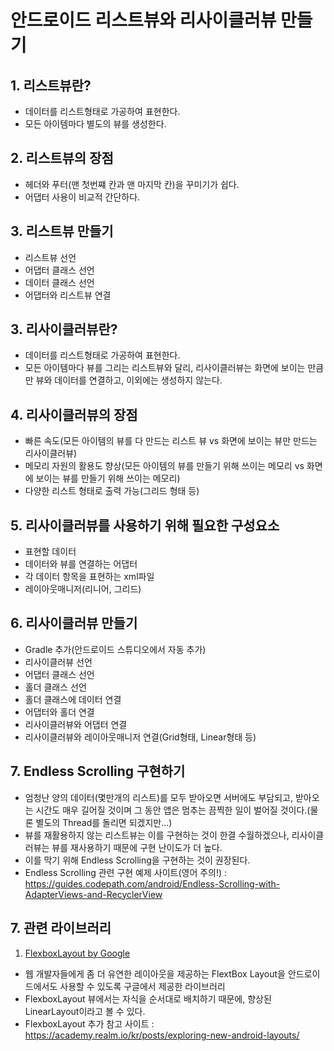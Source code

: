 # 안드로이드 리스트뷰와 리사이클러뷰 만들기

## 1. 리스트뷰란?
 - 데이터를 리스트형태로 가공하여 표현한다.
 - 모든 아이템마다 별도의 뷰를 생성한다.

## 2. 리스트뷰의 장점
 - 헤더와 푸터(맨 첫번쨰 칸과 맨 마지막 칸)을 꾸미기가 쉽다.
 - 어댑터 사용이 비교적 간단하다.

## 3. 리스트뷰 만들기
 - 리스트뷰 선언
 - 어댑터 클래스 선언
 - 데이터 클래스 선언
 - 어댑터와 리스트뷰 연결

## 3. 리사이클러뷰란?
 - 데이터를 리스트형태로 가공하여 표현한다.
 - 모든 아이템마다 뷰를 그리는 리스트뷰와 달리, 리사이클러뷰는 화면에 보이는 만큼만 뷰와 데이터를 연결하고, 이외에는 생성하지 않는다.

## 4. 리사이클러뷰의 장점
 - 빠른 속도(모든 아이템의 뷰를 다 만드는 리스트 뷰 vs 화면에 보이는 뷰만 만드는 리사이클러뷰)
 - 메모리 자원의 활용도 향상(모든 아이템의 뷰를 만들기 위해 쓰이는 메모리 vs 화면에 보이는 뷰를 만들기 위해 쓰이는 메모리)
 - 다양한 리스트 형태로 출력 가능(그리드 형태 등)

## 5. 리사이클러뷰를 사용하기 위해 필요한 구성요소
 - 표현할 데이터
 - 데이터와 뷰를 연결하는 어댑터
 - 각 데이터 항목을 표현하는 xml파일
 - 레이아웃매니저(리니어, 그리드)

## 6. 리사이클러뷰 만들기
 - Gradle 추가(안드로이드 스튜디오에서 자동 추가)
 - 리사이클러뷰 선언
 - 어댑터 클래스 선언
 - 홀더 클래스 선언
 - 홀더 클래스에 데이터 연결
 - 어댑터와 홀더 연결
 - 리사이클러뷰와 어댑터 연결
 - 리사이클러뷰와 레이아웃매니저 연결(Grid형태, Linear형태 등)

## 7. Endless Scrolling 구현하기
 - 엄청난 양의 데이터(몇만개의 리스트)를 모두 받아오면 서버에도 부담되고, 받아오는 시간도 매우 길어질 것이며 그 동안 앱은 멈추는 끔찍한 일이 벌어질 것이다.(물론 별도의 Thread를 돌리면 되겠지만...)
 - 뷰를 재활용하지 않는 리스트뷰는 이를 구현하는 것이 한결 수월하겠으나, 리사이클러뷰는 뷰를 재사용하기 때문에 구현 난이도가 더 높다.
 - 이를 막기 위해 Endless Scrolling을 구현하는 것이 권장된다.
 - Endless Scrolling 관련 구현 예제 사이트(영어 주의!) : https://guides.codepath.com/android/Endless-Scrolling-with-AdapterViews-and-RecyclerView

## 7. 관련 라이브러리
 1) [FlexboxLayout by Google](https://github.com/google/flexbox-layout)
  - 웹 개발자들에게 좀 더 유연한 레이아웃을 제공하는 FlextBox Layout을 안드로이드에서도 사용할 수 있도록 구글에서 제공한 라이브러리
  - FlexboxLayout 뷰에서는 자식을 순서대로 배치하기 때문에, 향상된 LinearLayout이라고 볼 수 있다.
  - FlexboxLayout 추가 참고 사이트 : https://academy.realm.io/kr/posts/exploring-new-android-layouts/